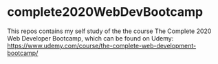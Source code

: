 # complete2020WebDevBootcamp
This repos contains my self study of the the course The Complete 2020 Web Developer Bootcamp, which can be found on Udemy: https://www.udemy.com/course/the-complete-web-development-bootcamp/
